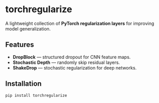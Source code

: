# torchregularize

A lightweight collection of **PyTorch regularization layers** for improving model generalization.

##  Features
- **DropBlock** — structured dropout for CNN feature maps.
- **Stochastic Depth** — randomly skip residual layers.
- **ShakeDrop** — stochastic regularization for deep networks.

##  Installation
```bash
pip install torchregularize
